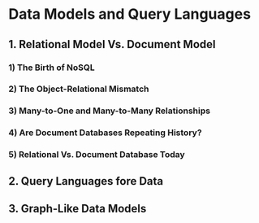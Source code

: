# Data Models and Query Languages
## 1. Relational Model Vs. Document Model
### 1) The Birth of NoSQL
### 2) The Object-Relational Mismatch
### 3) Many-to-One and Many-to-Many Relationships
### 4) Are Document Databases Repeating History?
### 5) Relational Vs. Document Database Today
## 2. Query Languages fore Data
## 3. Graph-Like Data Models